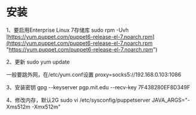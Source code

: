 # 安装

1、要启用Enterprise Linux 7存储库
sudo rpm -Uvh [https://yum.puppet.com/puppet6-release-el-7.noarch.rpm](https://yum.puppet.com/puppet6-release-el-7.noarch.rpm "https://yum.puppet.com/puppet6-release-el-7.noarch.rpm")

2、更新
sudo yum update

一般要跳外网，在/etc/yum.conf设置
proxy=socks5://192.168.0.103:1086

3、安装密钥
gpg --keyserver pgp.mit.edu --recv-key 7F438280EF8D349F

4、修改内存，默认2G
sudo vi /etc/sysconfig/puppetserver
JAVA\_ARGS="-Xms512m -Xmx512m"
